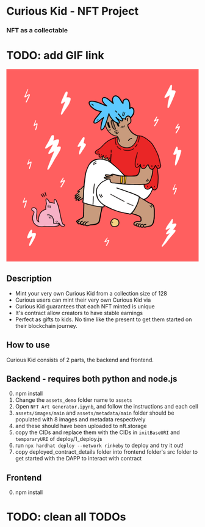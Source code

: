 # Curious Kid - NFT Project
### NFT as a collectable

# TODO: add GIF link
![alt](https://github.com/turmeric-blend/CuriousKid/blob/master/backend/assets_demo/images/demo.gif)

## Description

- Mint your very own Curious Kid from a collection size of 128
- Curious users can mint their very own Curious Kid via <link-to-website>
- Curious Kid guarantees that each NFT minted is unique
- It's contract allow creators to have stable earnings
- Perfect as gifts to kids. No time like the present to get them started on their blockchain journey.

## How to use

Curious Kid consists of 2 parts, the backend and frontend.

## Backend - requires both python and node.js
0. npm install
1. Change the `assets_demo` folder name to `assets`
2. Open `NFT Art Generator.ipynb`, and follow the instructions and each cell
3. `assets/images/main` and `assets/metadata/main` folder should be populated with 8 images and metadata respectively
4. and these should have been uploaded to nft.storage
5. copy the CIDs and replace them with the CIDs in `initBaseURI` and `temporaryURI` of deploy/1_deploy.js
6. run `npx hardhat deploy --network rinkeby` to deploy and try it out!
7. copy deployed_contract_details folder into frontend folder's src folder to get started with the DAPP to interact with contract

## Frontend
0. npm install

# TODO: clean all TODOs
